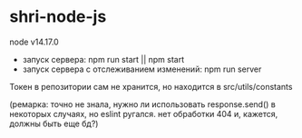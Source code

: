 # shri-node-js

node v14.17.0

- запуск сервера: npm run start || npm start
- запуск сервера с отслеживанием изменений: npm run server

Токен в репозитории сам не хранится, но находится в src/utils/constants

(ремарка: точно не знала, нужно ли использовать response.send() в некоторых случаях, но eslint ругался. нет обработки 404 и, кажется, должны быть еще бд?)
